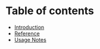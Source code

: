 # Table of contents

* [Introduction](README.md)
* [Reference](reference.md)
* [Usage Notes](usage-notes.md)

